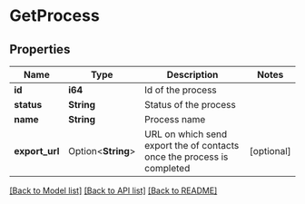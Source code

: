 # GetProcess

## Properties

Name | Type | Description | Notes
------------ | ------------- | ------------- | -------------
**id** | **i64** | Id of the process | 
**status** | **String** | Status of the process | 
**name** | **String** | Process name | 
**export_url** | Option<**String**> | URL on which send export the of contacts once the process is completed | [optional]

[[Back to Model list]](../README.md#documentation-for-models) [[Back to API list]](../README.md#documentation-for-api-endpoints) [[Back to README]](../README.md)


